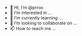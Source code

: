- 👋 Hi, I’m @prrox
- 👀 I’m interested in ...
- 🌱 I’m currently learning ...
- 💞️ I’m looking to collaborate on ...
- 📫 How to reach me ...

<!---
prrox/prrox is a ✨ special ✨ repository because its `README.md` (this file) appears on your GitHub profile.
You can click the Preview link to take a look at your changes.
--->
